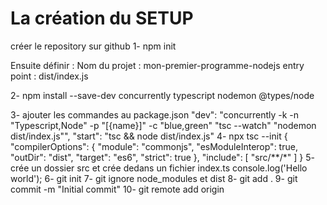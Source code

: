
# La création du SETUP

créer le repository sur github
1- npm init

Ensuite définir : 
    Nom du projet : mon-premier-programme-nodejs
    entry point : dist/index.js

2- npm install --save-dev concurrently typescript nodemon @types/node

3- ajouter les commandes au package.json
    "dev": "concurrently -k -n \"Typescript,Node\" -p \"[{name}]\" -c \"blue,green\" \"tsc --watch\" \"nodemon dist/index.js\"",
    "start": "tsc && node dist/index.js"
4- npx tsc --init
    {
        "compilerOptions": {
            "module": "commonjs",
            "esModuleInterop": true,
            "outDir": "dist",
            "target": "es6",
            "strict": true
        },
        "include": [
            "src/**/*"
        ]
    }
5- crée un dossier src et crée dedans un fichier index.ts
    console.log('Hello world');
6- git init
7- git ignore node_modules et dist
8- git add .
9- git commit -m "Initial commit"
10- git remote add origin

